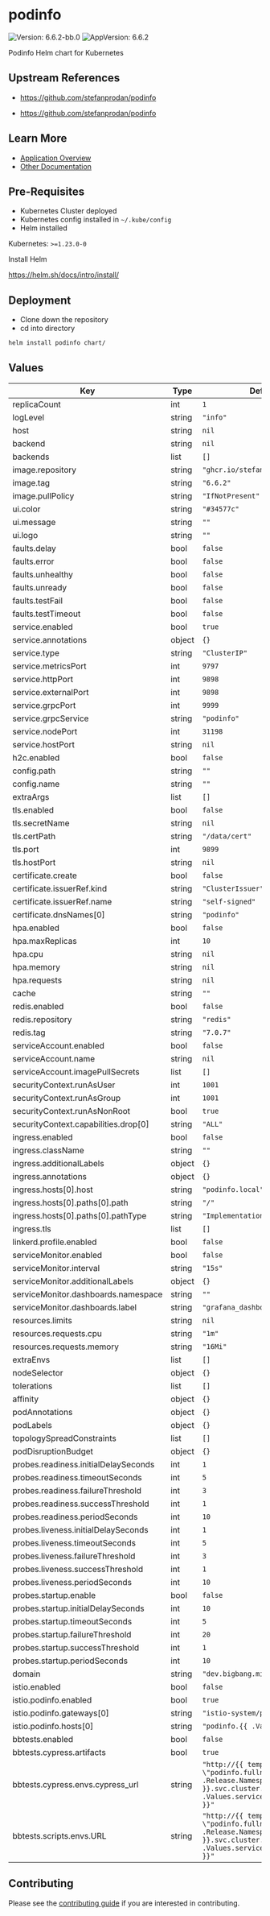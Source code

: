 # podinfo

![Version: 6.6.2-bb.0](https://img.shields.io/badge/Version-6.6.2--bb.0-informational?style=flat-square) ![AppVersion: 6.6.2](https://img.shields.io/badge/AppVersion-6.6.2-informational?style=flat-square)

Podinfo Helm chart for Kubernetes

## Upstream References
* <https://github.com/stefanprodan/podinfo>

* <https://github.com/stefanprodan/podinfo>

## Learn More
* [Application Overview](docs/overview.md)
* [Other Documentation](docs/)

## Pre-Requisites

* Kubernetes Cluster deployed
* Kubernetes config installed in `~/.kube/config`
* Helm installed

Kubernetes: `>=1.23.0-0`

Install Helm

https://helm.sh/docs/intro/install/

## Deployment

* Clone down the repository
* cd into directory
```bash
helm install podinfo chart/
```

## Values

| Key | Type | Default | Description |
|-----|------|---------|-------------|
| replicaCount | int | `1` |  |
| logLevel | string | `"info"` |  |
| host | string | `nil` |  |
| backend | string | `nil` |  |
| backends | list | `[]` |  |
| image.repository | string | `"ghcr.io/stefanprodan/podinfo"` |  |
| image.tag | string | `"6.6.2"` |  |
| image.pullPolicy | string | `"IfNotPresent"` |  |
| ui.color | string | `"#34577c"` |  |
| ui.message | string | `""` |  |
| ui.logo | string | `""` |  |
| faults.delay | bool | `false` |  |
| faults.error | bool | `false` |  |
| faults.unhealthy | bool | `false` |  |
| faults.unready | bool | `false` |  |
| faults.testFail | bool | `false` |  |
| faults.testTimeout | bool | `false` |  |
| service.enabled | bool | `true` |  |
| service.annotations | object | `{}` |  |
| service.type | string | `"ClusterIP"` |  |
| service.metricsPort | int | `9797` |  |
| service.httpPort | int | `9898` |  |
| service.externalPort | int | `9898` |  |
| service.grpcPort | int | `9999` |  |
| service.grpcService | string | `"podinfo"` |  |
| service.nodePort | int | `31198` |  |
| service.hostPort | string | `nil` |  |
| h2c.enabled | bool | `false` |  |
| config.path | string | `""` |  |
| config.name | string | `""` |  |
| extraArgs | list | `[]` |  |
| tls.enabled | bool | `false` |  |
| tls.secretName | string | `nil` |  |
| tls.certPath | string | `"/data/cert"` |  |
| tls.port | int | `9899` |  |
| tls.hostPort | string | `nil` |  |
| certificate.create | bool | `false` |  |
| certificate.issuerRef.kind | string | `"ClusterIssuer"` |  |
| certificate.issuerRef.name | string | `"self-signed"` |  |
| certificate.dnsNames[0] | string | `"podinfo"` |  |
| hpa.enabled | bool | `false` |  |
| hpa.maxReplicas | int | `10` |  |
| hpa.cpu | string | `nil` |  |
| hpa.memory | string | `nil` |  |
| hpa.requests | string | `nil` |  |
| cache | string | `""` |  |
| redis.enabled | bool | `false` |  |
| redis.repository | string | `"redis"` |  |
| redis.tag | string | `"7.0.7"` |  |
| serviceAccount.enabled | bool | `false` |  |
| serviceAccount.name | string | `nil` |  |
| serviceAccount.imagePullSecrets | list | `[]` |  |
| securityContext.runAsUser | int | `1001` |  |
| securityContext.runAsGroup | int | `1001` |  |
| securityContext.runAsNonRoot | bool | `true` |  |
| securityContext.capabilities.drop[0] | string | `"ALL"` |  |
| ingress.enabled | bool | `false` |  |
| ingress.className | string | `""` |  |
| ingress.additionalLabels | object | `{}` |  |
| ingress.annotations | object | `{}` |  |
| ingress.hosts[0].host | string | `"podinfo.local"` |  |
| ingress.hosts[0].paths[0].path | string | `"/"` |  |
| ingress.hosts[0].paths[0].pathType | string | `"ImplementationSpecific"` |  |
| ingress.tls | list | `[]` |  |
| linkerd.profile.enabled | bool | `false` |  |
| serviceMonitor.enabled | bool | `false` |  |
| serviceMonitor.interval | string | `"15s"` |  |
| serviceMonitor.additionalLabels | object | `{}` |  |
| serviceMonitor.dashboards.namespace | string | `""` |  |
| serviceMonitor.dashboards.label | string | `"grafana_dashboard"` |  |
| resources.limits | string | `nil` |  |
| resources.requests.cpu | string | `"1m"` |  |
| resources.requests.memory | string | `"16Mi"` |  |
| extraEnvs | list | `[]` |  |
| nodeSelector | object | `{}` |  |
| tolerations | list | `[]` |  |
| affinity | object | `{}` |  |
| podAnnotations | object | `{}` |  |
| podLabels | object | `{}` |  |
| topologySpreadConstraints | list | `[]` |  |
| podDisruptionBudget | object | `{}` |  |
| probes.readiness.initialDelaySeconds | int | `1` |  |
| probes.readiness.timeoutSeconds | int | `5` |  |
| probes.readiness.failureThreshold | int | `3` |  |
| probes.readiness.successThreshold | int | `1` |  |
| probes.readiness.periodSeconds | int | `10` |  |
| probes.liveness.initialDelaySeconds | int | `1` |  |
| probes.liveness.timeoutSeconds | int | `5` |  |
| probes.liveness.failureThreshold | int | `3` |  |
| probes.liveness.successThreshold | int | `1` |  |
| probes.liveness.periodSeconds | int | `10` |  |
| probes.startup.enable | bool | `false` |  |
| probes.startup.initialDelaySeconds | int | `10` |  |
| probes.startup.timeoutSeconds | int | `5` |  |
| probes.startup.failureThreshold | int | `20` |  |
| probes.startup.successThreshold | int | `1` |  |
| probes.startup.periodSeconds | int | `10` |  |
| domain | string | `"dev.bigbang.mil"` |  |
| istio.enabled | bool | `false` |  |
| istio.podinfo.enabled | bool | `true` |  |
| istio.podinfo.gateways[0] | string | `"istio-system/public"` |  |
| istio.podinfo.hosts[0] | string | `"podinfo.{{ .Values.domain }}"` |  |
| bbtests.enabled | bool | `false` |  |
| bbtests.cypress.artifacts | bool | `true` |  |
| bbtests.cypress.envs.cypress_url | string | `"http://{{ template \"podinfo.fullname\" . }}.{{ .Release.Namespace }}.svc.cluster.local:{{ .Values.service.externalPort }}"` |  |
| bbtests.scripts.envs.URL | string | `"http://{{ template \"podinfo.fullname\" . }}.{{ .Release.Namespace }}.svc.cluster.local:{{ .Values.service.externalPort }}"` |  |

## Contributing

Please see the [contributing guide](./CONTRIBUTING.md) if you are interested in contributing.
